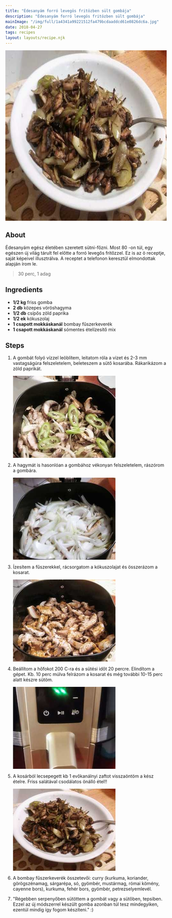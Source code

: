 ```yaml
---
title: "Édesanyám forró levegös fritözben sült gombája"
description: "Édesanyám forró levegös fritözben sült gombája"
mainImage: "/img/full/1a4341a99221512fa479bcdaaddcd61e0826dc6a.jpg"
date: 2018-04-27
tags: recipes
layout: layouts/recipe.njk
---
```

                            
<p align="center"><a href="https://cookpad.com/hu/receptek/4825445-edesanyam-forro-levegos-fritozben-sult-gombaja" rel="Recipe source page"><img width="751" height="532" src="/img/full/1a4341a99221512fa479bcdaaddcd61e0826dc6a.jpg"/></a></p>

## About
<p class="mb-sm">Édesanyám egész életében szeretett sütni-főzni. Most 80 -on túl, egy egészen új világ tárult fel előtte a  forró levegős fritőzzel. Ez is az ö receptje, saját képeivel illusztrálva. A receptet a telefonon keresztül elmondottak alapján írom le.</p>

> 30 perc, 1 adag 

## Ingredients
* **1/2 kg** friss gomba
* **2 db** közepes vöröshagyma
* **1/2 db** csípős zöld paprika
* **1/2 ek** kókuszolaj
* **1 csapott mokkáskanál** bombay fűszerkeverék
* **1 csapott mokkáskanál** sómentes ételízesítő mix

## Steps

1. A gombát folyó vízzel leöblítem, leitatom róla a vizet és 2-3 mm vastagságúra felszeletelem, beleteszem a sütő kosarába. Rákarikázom a zöld paprikát.
 
    <p><img width="320" height="256" align="left" src="/img/full/cd6d37af7d39b63976addb232d946e22094a3846.jpg"/></p><div style="clear: both"/>

2. A hagymát is hasonlóan a gombához vékonyan felszeletelem, rászórom a gombára.
 
    <p><img width="320" height="256" align="left" src="/img/full/cfe14da72d397aac09f5b70d790bfeadebc1daaf.jpg"/></p><div style="clear: both"/>

3. Ízesítem a fűszerekkel, rácsorgatom a kókuszolajat és összerázom a kosarat.
 
    <p><img width="320" height="256" align="left" src="/img/full/c413a8cb197e697d3958beac25f0fb80a537380c.jpg"/></p><div style="clear: both"/>

4. Beállítom a hőfokot 200 C-ra és a sütési időt 20 percre. Elindítom a gépet. Kb. 10 perc múlva felrázom a kosarat és még további 10-15 perc alatt készre sütöm.
 
    <p><img width="320" height="256" align="left" src="/img/full/623271e6aaa3c877b66f406ad10dc1ecaf1d4f19.jpg"/></p><div style="clear: both"/>

5. A kosárból lecsepegett kb 1 evőkanálnyi zaftot visszaöntöm a kész ételre. Friss salátával csodálatos önálló étel!!
 
    <p><img width="320" height="256" align="left" src="/img/full/525ed6bed610f4f7a40ebd93eaeb72f9bde063e2.jpg"/></p><div style="clear: both"/>

6. A bombay fűszerkeverék összetevői: curry (kurkuma, koriander, görögszénamag, sárgarépa, só, gyömbér, mustármag, római kömény, cayenne bors), kurkuma, fehér bors, gyömbér, petrezselyemlevél.
 
    <div style="clear: both"/>

7. "Régebben serpenyőben sütöttem a gombát vagy a sütőben, tepsiben. Ezzel az új módszerrel készült gomba azonban túl tesz mindegyiken, ezentúl mindig így fogom készíteni." :)
 
    <div style="clear: both"/>


